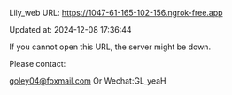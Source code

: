 Lily_web URL: https://1047-61-165-102-156.ngrok-free.app

Updated at: 2024-12-08 17:36:44

If you cannot open this URL, the server might be down.

Please contact: 

goley04@foxmail.com Or Wechat:GL_yeaH